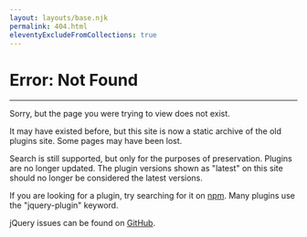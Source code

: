 ```yaml
---
layout: layouts/base.njk
permalink: 404.html
eleventyExcludeFromCollections: true
---
```


# Error: Not Found

---

Sorry, but the page you were trying to view does not exist.

It may have existed before, but this site is now a static archive of the old plugins site. Some pages may have been lost.

Search is still supported, but only for the purposes of preservation. Plugins are no longer updated. The plugin versions shown as "latest" on this site should no longer be considered the latest versions.

If you are looking for a plugin, try searching for it on [npm](https://www.npmjs.com/). Many plugins use the "jquery-plugin" keyword.

jQuery issues can be found on [GitHub](https://github.com/jquery/jquery/issues).
